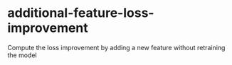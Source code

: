 # additional-feature-loss-improvement
Compute the loss improvement by adding a new feature without retraining the model
